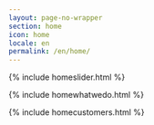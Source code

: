```yaml
---
layout: page-no-wrapper
section: home
icon: home
locale: en
permalink: /en/home/
---
```


{% include homeslider.html %}

<div class="wrapper">
  {% include homewhatwedo.html %}

  {% include homecustomers.html %}
</div>
